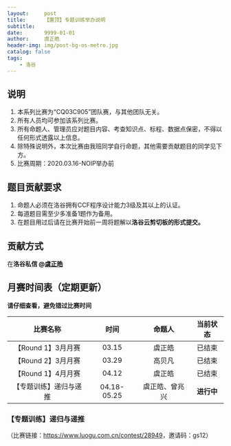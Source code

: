 ```yaml
---
layout:     post
title:      【置顶】专题训练举办说明
subtitle:   
date:       9999-01-01
author:     虞正皓
header-img: img/post-bg-os-metro.jpg
catalog: false
tags:
    - 洛谷
---
```

## 说明
1. 本系列比赛为“CQ03C905”团队赛，与其他团队无关。
2. 所有人员均可参加该系列比赛。
3. 所有命题人、管理员应对题目内容、考查知识点、标程、数据点保密，不得以任何形式透露以上信息。
4. 除特殊说明外，本次比赛由我班同学自行命题，其他需要贡献题目的同学见下方。
5. 比赛周期：2020.03.16-NOIP举办前

## 题目贡献要求
1. 命题人必须在洛谷拥有CCF程序设计能力3级及其以上的认证。
2. 每道题目需至少多准备1题作为备用。
3. 在题目用过后请在比赛开始前一周将题解以**洛谷云剪切板的形式提交。**

## 贡献方式
在**洛谷私信 @[虞正皓](https://www.luogu.com.cn/user/233809)**
 
## 月赛时间表（定期更新）
**请仔细查看，避免错过比赛时间**

| 比赛名称 | 时间 | 命题人| 当前状态 |
| :----:|:----:|:----:|:----:|
| 【Round 1】3月月赛| 03.15 | 虞正皓 | 已结束 |
| 【Round 2】3月月赛| 03.29 | 高贝凡 | 已结束 |
| 【Round 1】4月月赛| 04.12 | 虞正皓 | 已结束 |
| 【专题训练】递归与递推 |04.18-05.25 | 虞正皓、曾兆兴 | **进行中** |

### 【专题训练】递归与递推

（比赛链接：<https://www.luogu.com.cn/contest/28949>，邀请码：gs12）
